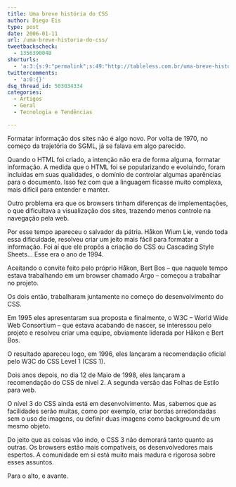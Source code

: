 ```yaml
---
title: Uma breve história do CSS
author: Diego Eis
type: post
date: 2006-01-11
url: /uma-breve-historia-do-css/
tweetbackscheck:
  - 1356390048
shorturls:
  - 'a:3:{s:9:"permalink";s:49:"http://tableless.com.br/uma-breve-historia-do-css";s:7:"tinyurl";s:26:"http://tinyurl.com/3c89m7g";s:4:"isgd";s:19:"http://is.gd/Tenuh2";}'
twittercomments:
  - 'a:0:{}'
dsq_thread_id: 503034334
categories:
  - Artigos
  - Geral
  - Tecnologia e Tendências

---
```

Formatar informação dos sites não é algo novo. Por volta de 1970, no começo da trajetória do SGML, já se falava em algo parecido.

Quando o HTML foi criado, a intenção não era de forma alguma, formatar informação. A medida que o HTML foi se popularizando e evoluindo, foram incluídas em suas qualidades, o domínio de controlar algumas aparências para o documento. Isso fez com que a linguagem ficasse muito complexa, mais dificil para entender e manter.
  
Outro problema era que os browsers tinham diferenças de implementações, o que dificultava a visualização dos sites, trazendo menos controle na navegação pela web.

Por esse tempo apareceu o salvador da pátria. Håkon Wium Lie, vendo toda essa dificuldade, resolveu criar um jeito mais fácil para formatar a informação. Foi aí que ele propôs a criação do CSS ou Cascading Style Sheets&#8230; Esse era o ano de 1994.
  
Aceitando o convite feito pelo próprio Håkon, Bert Bos &#8211; que naquele tempo estava trabalhando em um browser chamado Argo – começou a trabalhar no projeto.
  
Os dois então, trabalharam juntamente no começo do desenvolvimento do CSS.

Em 1995 eles apresentaram sua proposta e finalmente, o W3C – World Wide Web Consortium – que estava acabando de nascer, se interessou pelo projeto e resolveu criar uma equipe, obviamente liderada por Håkon e Bert Bos.
  
O resultado apareceu logo, em 1996, eles lançaram a recomendação oficial pelo W3C do CSS Level 1 (CSS 1).
  
Dois anos depois, no dia 12 de Maio de 1998, eles lançaram a recomendação do CSS de nível 2. A segunda versão das Folhas de Estilo para web.
  
O nível 3 do CSS ainda está em desenvolvimento. Mas, sabemos que as facilidades serão muitas, como por exemplo, criar bordas arredondadas sem o uso de imagens, ou definir duas imagens como background de um mesmo objeto.

Do jeito que as coisas vão indo, o CSS 3 não demorará tanto quanto as outras. Os browsers estão mais compatíveis, os desenvolvedores mais espertos. A comunidade em si está muito mais madura e rigorosa sobre esses assuntos.

Para o alto, e avante.